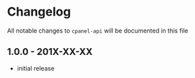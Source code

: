 # Changelog

All notable changes to `cpanel-api` will be documented in this file

## 1.0.0 - 201X-XX-XX

- initial release
